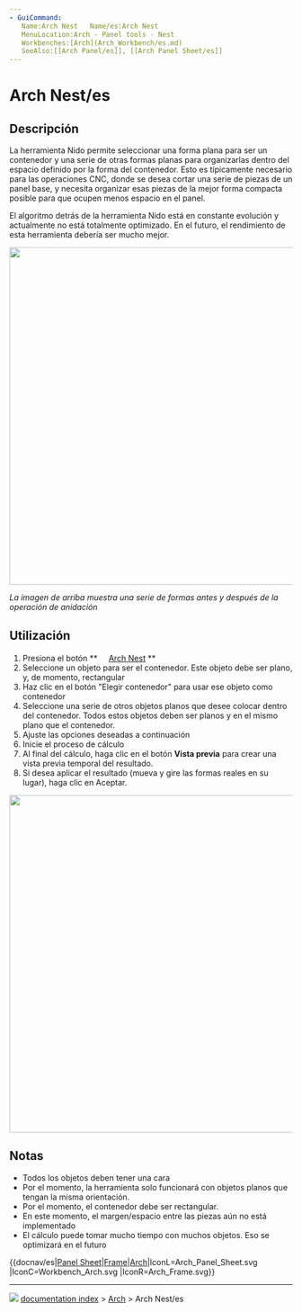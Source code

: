 ```yaml
---
- GuiCommand:
   Name:Arch Nest   Name/es:Arch Nest
   MenuLocation:Arch - Panel tools - Nest
   Workbenches:[Arch](Arch_Workbench/es.md)
   SeeAlso:[[Arch Panel/es]], [[Arch Panel Sheet/es]]
---
```


# Arch Nest/es


</div>

## Descripción


<div class="mw-translate-fuzzy">

La herramienta Nido permite seleccionar una forma plana para ser un contenedor y una serie de otras formas planas para organizarlas dentro del espacio definido por la forma del contenedor. Esto es típicamente necesario para las operaciones CNC, donde se desea cortar una serie de piezas de un panel base, y necesita organizar esas piezas de la mejor forma compacta posible para que ocupen menos espacio en el panel.


</div>

El algoritmo detrás de la herramienta Nido está en constante evolución y actualmente no está totalmente optimizado. En el futuro, el rendimiento de esta herramienta debería ser mucho mejor.

<img alt="" src=images/Arch_Nest_example.jpg  style="width:600px;">

*La imagen de arriba muestra una serie de formas antes y después de la operación de anidación*

## Utilización


<div class="mw-translate-fuzzy">

1.  Presiona el botón **<img src="images/_Arch_Nest.png" width=16px> [Arch Nest](Arch_Nest/es.md)
**
2.  Seleccione un objeto para ser el contenedor. Este objeto debe ser plano, y, de momento, rectangular
3.  Haz clic en el botón \"Elegir contenedor\" para usar ese objeto como contenedor
4.  Seleccione una serie de otros objetos planos que desee colocar dentro del contenedor. Todos estos objetos deben ser planos y en el mismo plano que el contenedor.
5.  Ajuste las opciones deseadas a continuación
6.  Inicie el proceso de cálculo
7.  Al final del cálculo, haga clic en el botón **Vista previa** para crear una vista previa temporal del resultado.
8.  Si desea aplicar el resultado (mueva y gire las formas reales en su lugar), haga clic en Aceptar.


</div>


<div class="mw-translate-fuzzy">

<img alt="" src=images/Arch_Nest_panel.jpg  style="width:600px;">


</div>

## Notas

-   Todos los objetos deben tener una cara
-   Por el momento, la herramienta solo funcionará con objetos planos que tengan la misma orientación.
-   Por el momento, el contenedor debe ser rectangular.
-   En este momento, el margen/espacio entre las piezas aún no está implementado
-   El cálculo puede tomar mucho tiempo con muchos objetos. Eso se optimizará en el futuro


<div class="mw-translate-fuzzy">


{{docnav/es|[Panel Sheet](Arch_Panel_Sheet.md)|[Frame](Arch_Frame.md)|[Arch](Arch_Workbench/es.md)|IconL=Arch_Panel_Sheet.svg |IconC=Workbench_Arch.svg |IconR=Arch_Frame.svg}}


</div>



---
![](images/Button_right.svg) [documentation index](../README.md) > [Arch](Arch_Workbench.md) > Arch Nest/es
